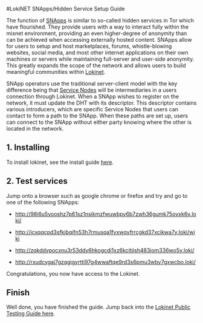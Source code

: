 #LokiNET SNApps/Hidden Service Setup Guide

The function of [SNApps](../SNApps.md) is similar to so-called hidden services in Tor which have flourished. They provide users with a way to interact fully within the mixnet environment, providing an even higher-degree of anonymity than can be achieved when accessing externally hosted content. SNApps allow for users to setup and host marketplaces, forums, whistle-blowing websites, social media, and most other internet applications on their own machines or servers while maintaining full-server and user-side anonymity. This greatly expands the scope of the network and allows users to build meaningful communities within [Lokinet](../../LokinetOverview/).

SNApp operators use the traditional server-client model with the key difference being that [Service Nodes](../../ServiceNodes/SNOverview.md) will be intermediaries in a users connection through Lokinet. When a SNApp wishes to register on the network, it must update the DHT with its descriptor. This descriptor contains various introducers, which are specific Service Nodes that users can contact to form a path to the SNApp. When these paths are set up, users can connect to the SNApp without either party knowing where the other is located in the network.

## 1. Installing

To install lokinet, see the install guide [here](../../Lokinet/Guides/Install.md).

## 2. Test services
Jump onto a browser such as google chrome or firefox and try and go to one of the following SNApps:

- http://98i6u5yooshz7p61sz1nsikmzfwuwbpy6b7zwh36gumk75oyxk6y.loki/

- http://icxqqcpd3sfkjbqifn53h7rmusqa1fyxwqyfrrcgkd37xcikwa7y.loki/wiki 

- http://zqkddypocxnu3r53ddy6hkogcdi1xz6kcitjjsh483jom336wo5y.loki/

- http://rxudcygaj7gzqgigyrtti97g4wwaftqe9rd3s6pmu3wby7gxwcbo.loki/

Congratulations, you now have access to the Lokinet.

## Finish

Well done, you have finished the guide. Jump back into the [Lokinet Public Testing Guide here](../PublicTestingGuide/#3-joining-a-lokinet-irc-chat).
